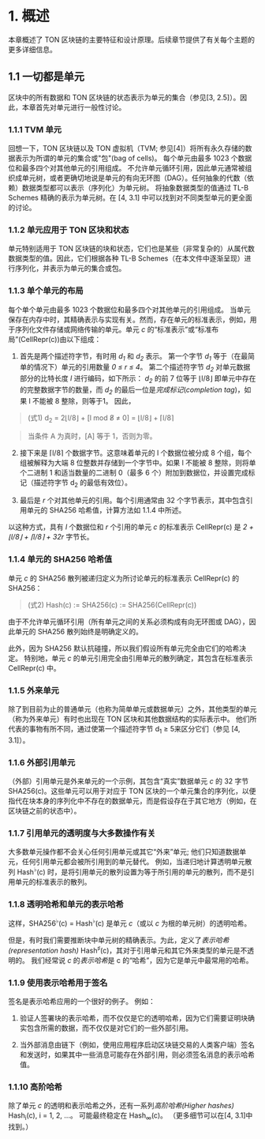 # 1. 概述

本章概述了 TON 区块链的主要特征和设计原理。后续章节提供了有关每个主题的更多详细信息。

## 1.1 一切都是单元

区块中的所有数据和 TON 区块链的状态表示为单元的集合（参见[3, 2.5]）。因此，本章首先对单元进行一般性讨论。

### 1.1.1 TVM 单元

 回想一下，TON 区块链以及 TON 虚拟机（TVM; 参见[4]）将所有永久存储的数据表示为所谓的单元的集合或"包"(bag of cells)。 每个单元由最多 1023 个数据位和最多四个对其他单元的引用组成。 不允许单元循环引用，因此单元通常被组织成单元树，或者更确切地说是单元的有向无环图（DAG）。任何抽象的代数（依赖）数据类型都可以表示（序列化）为单元树。 将抽象数据类型的值通过 TL-B Schemes 精确的表示为单元树。在 [4, 3.1] 中可以找到对不同类型单元的更全面的讨论。


### 1.1.2 单元应用于 TON 区块和状态

单元特别适用于 TON 区块链的块和状态，它们也是某些（非常复杂的）从属代数数据类型的值。因此，它们根据各种 TL-B Schemes（在本文件中逐渐呈现）进行序列化，并表示为单元的集合或包。

### 1.1.3 单个单元的布局

每个单个单元由最多 1023 个数据位和最多四个对其他单元的引用组成。 当单元保存在内存中时，其精确表示与实现有关。然而，存在单元的标准表示，例如，用于序列化文件存储或网络传输的单元。单元 *c* 的“标准表示”或“标准布局”(CellRepr(c))由以下组成：

1. 首先是两个描述符字节，有时用 *d<sub>1</sub>* 和 *d<sub>2</sub>* 表示。 第一个字节 *d<sub>1</sub>* 等于（在最简单的情况下）单元的引用数量 *0 ≤ r ≤ 4*。 第二个描述符字节 *d<sub>2</sub>* 对单元数据部分的比特长度 *l* 进行编码，如下所示： *d<sub>2</sub>* 的前 7 位等于 ⌊l/8⌋ 即单元中存在的完整数据字节的数量，而 *d<sub>2</sub>* 的最后一位是*完成标记*(*completion tag*)，如果 l 不能被 8 整除，则等于1。 因此，

> (式1) d<sub>2</sub> = 2⌊l/8⌋ + [l mod 8̸ ≠ 0] = ⌊l/8⌋ + ⌈l/8⌉

> 当条件 A 为真时，[A] 等于 1，否则为零。

2. 接下来是 ⌈l/8⌉ 个数据字节。这意味着单元的 l 个数据位被分成 8 个组，每个组被解释为大端 8 位整数并存储到一个字节中。如果 l 不能被 8 整除，则将单个二进制 1 和适当数量的二进制 0（最多 6 个）附加到数据位，并设置完成标记（描述符字节 d<sub>2</sub> 的最低有效位）。

3. 最后是 *r* 个对其他单元的引用。每个引用通常由 32 个字节表示，其中包含引用单元的 SHA256 哈希值，计算方法如 1.1.4 中所述。

以这种方式，具有 *l* 个数据位和 *r* 个引用的单元 *c* 的标准表示 CellRepr(c) 是 *2 + ⌊l/8⌋ + ⌈l/8⌉ + 32r* 字节长。

### 1.1.4 单元的 SHA256 哈希值

单元 *c* 的 SHA256 散列被递归定义为所讨论单元的标准表示 CellRepr(c) 的 SHA256：

> (式2) Hash(c) := SHA256(c) := SHA256(CellRepr(c))

由于不允许单元循环引用（所有单元之间的关系必须构成有向无环图或 DAG），因此单元的 SHA256 散列始终是明确定义的。

此外，因为 SHA256 默认抗碰撞，所以我们假设所有单元完全由它们的哈希决定。 特别地，单元 *c* 的单元引用完全由引用单元的散列确定，其包含在标准表示 CellRepr(c) 中。

### 1.1.5 外来单元

除了到目前为止的普通单元（也称为简单单元或数据单元）之外，其他类型的单元（称为外来单元）有时也出现在 TON 区块和其他数据结构的实际表示中。 他们所代表的事物有所不同，通过使第一个描述符字节 d<sub>1</sub> ≥ 5来区分它们（参见 [4, 3.1]）。

### 1.1.6 外部引用单元

（外部）引用单元是外来单元的一个示例，其包含“真实”数据单元 *c* 的 32 字节 SHA256(c)。这些单元可以用于对应于 TON 区块的一个单元集合的序列化，以便指代在块本身的序列化中不存在的数据单元，而是假设存在于其它地方（例如，在区块链之前的状态中）。

### 1.1.7 引用单元的透明度与大多数操作有关

大多数单元操作都不会关心任何引用单元或其它“外来”单元; 他们只知道数据单元，任何引用单元都会被所引用到的单元替代。 例如，当递归地计算透明单元散列 Hash<sup>♭</sup>(c) 时，是将引用单元的散列设置为等于所引用的单元的散列，而不是引用单元的标准表示的散列。

### 1.1.8 透明哈希和单元的表示哈希

这样，SHA256<sup>♭</sup>(c) = Hash<sup>♭</sup>(c) 是单元 *c*（或以 *c* 为根的单元树）的透明哈希。

但是，有时我们需要推断块中单元树的精确表示。为此，定义了*表示哈希(representation hash)* Hash<sup>♯</sup>(c)，其对于引用单元和其它外来类型的单元是不透明的。 我们经常说 *c* 的*表示哈希*是 c 的“哈希”，因为它是单元中最常用的哈希。

### 1.1.9 使用表示哈希用于签名

签名是表示哈希应用的一个很好的例子。 例如：

1. 验证人签署块的表示哈希，而不仅仅是它的透明哈希，因为它们需要证明块确实包含所需的数据，而不仅仅是对它们的一些外部引用。

2. 当外部消息由链下（例如，使用应用程序启动区块链交易的人类客户端）签名和发送时，如果其中一些消息可能存在外部引用，则必须签名消息的表示哈希值。

### 1.1.10 高阶哈希

除了单元 *c* 的透明和表示哈希之外，还有一系列*高阶哈希(Higher hashes)* Hash<sub>i</sub>(c), i = 1, 2, ...。 可能最终稳定在 Hash<sub>∞</sub>(c)。 （更多细节可以在[4, 3.1]中找到。）